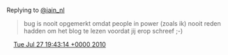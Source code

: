 Replying to [@iain\_nl](https://twitter.com/iain_nl/status/19680855231)

> bug is nooit opgemerkt omdat people in power \(zoals ik\) nooit reden hadden om het blog te lezen voordat jij erop schreef ;\-\)

<img src="../../media/tweet.ico" width="12" /> [Tue Jul 27 19:43:14 +0000 2010](https://twitter.com/DromerDenker/status/19681355746)